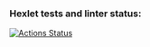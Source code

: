 ### Hexlet tests and linter status:
[![Actions Status](https://github.com/MarfaNikitina/layout-designer-project-58/workflows/hexlet-check/badge.svg)](https://github.com/MarfaNikitina/layout-designer-project-58/actions)